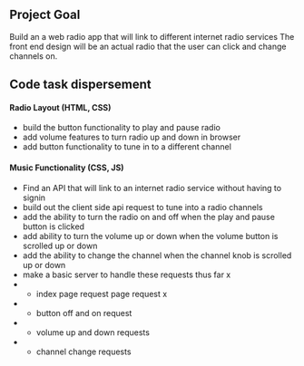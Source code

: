 
## Project Goal
Build an a web radio app that will link to different internet radio services
The front end design will be an actual radio that the user can click and change channels on.


## Code task dispersement
#### Radio Layout (HTML, CSS)
- build the button functionality to play and pause radio
- add volume features to turn radio up and down in browser
- add button functionality to tune in to a different channel

#### Music Functionality (CSS, JS)
- Find an API that will link to an internet radio service without having to signin
- build out the client side api request to tune into a radio channels
- add the ability to turn the radio on and off when the play and pause button is clicked
- add ability to turn the volume up or down when the volume button is scrolled up or down
- add the ability to change the channel when the channel knob is scrolled up or down
- make a basic server to handle these requests thus far x
- - index page request page request x
- - button off and on request
- - volume up and down requests
- - channel change requests

